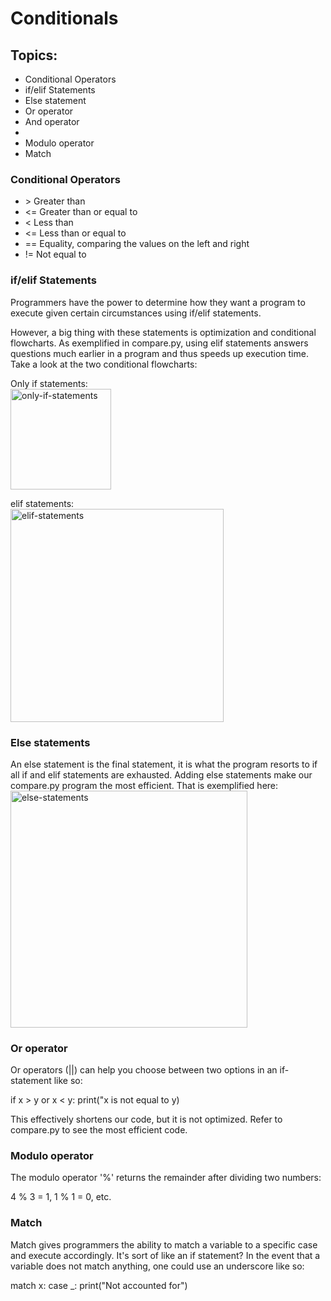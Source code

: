 # Conditionals

<h2> Topics: </h2>
<ul>
    <li> Conditional Operators</li>
    <li> if/elif Statements </li>
    <li> Else statement </li>
    <li> Or operator </li>
    <li> And operator <li>
    <li> Modulo operator </li>
    <li> Match </li>
</ul>

<h3> Conditional Operators </h3>
<ul>
<li> &gt; Greater than <br> </li>
<li> &lt;= Greater than or equal to <br> </li>
<li> < Less than <br> </li>
<li> <= Less than or equal to <br> </li>
<li> == Equality, comparing the values on the left and right <br> </li>
<li> != Not equal to <br> </li>
</ul>

<h3> if/elif Statements </li> </h3>

Programmers have the power to determine how they want a program to execute given certain circumstances using if/elif statements. 

However, a big thing with these statements is optimization and conditional flowcharts. As exemplified in compare.py, using elif statements answers questions much earlier in a program and thus speeds up execution time. Take a look at the two conditional flowcharts: 

Only if statements: <br>
<img width="161" alt="only-if-statements" src="https://github.com/JMestre32/CS50-Intro-To-Programming-with-Python/assets/114640505/22fbe98d-2084-47b7-b585-489f3ddba34f">

elif statements: <br>
<img width="341" alt="elif-statements" src="https://github.com/JMestre32/CS50-Intro-To-Programming-with-Python/assets/114640505/e617a4b1-0a58-42ee-b543-860c9ed85a1e">

<!-- Quick note:
I was able to put screenshots in the github repository by 
1. first adding them to a folder
2. Going to issues in github repo
3. Clicking 'New issue'
4. Dragging my image into the write textbox
5. Copying the code that github generates
6. Pasting it here -->

<h3> Else statements </h3>
An else statement is the final statement, it is what the program resorts to if all if and elif statements are exhausted. Adding else statements make our compare.py program the most efficient. That is exemplified here: <br>

<img width="379" alt="else-statements" src="https://github.com/JMestre32/CS50-Intro-To-Programming-with-Python/assets/114640505/e219334d-07ee-4a44-a271-2067cde27b91">


<h3> Or operator </h3>
Or operators (||) can help you choose between two options in an if-statement like so:

if x &gt; y or x &lt; y:
    print("x is not equal to y)

This effectively shortens our code, but it is not optimized. Refer to compare.py to see the most efficient code. 

<h3> Modulo operator </h3>

The modulo operator '%' returns the remainder after dividing two numbers:

4 % 3 = 1, 1 % 1 = 0, etc. 

<h3> Match </h3>

Match gives programmers the ability to match a variable to a specific case and execute accordingly. It's sort of like an if statement? In the event that a variable does not match anything, one could use an underscore like so: 

match x:
    case _:
    print("Not accounted for")